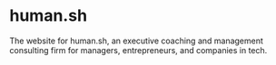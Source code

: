 # human.sh
The website for human.sh, an executive coaching and management consulting firm for managers, entrepreneurs, and companies in tech.

